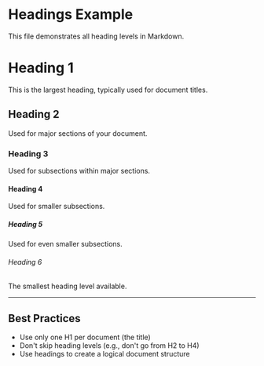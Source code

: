 # Headings Example

This file demonstrates all heading levels in Markdown.

# Heading 1
This is the largest heading, typically used for document titles.

## Heading 2
Used for major sections of your document.

### Heading 3
Used for subsections within major sections.

#### Heading 4
Used for smaller subsections.

##### Heading 5
Used for even smaller subsections.

###### Heading 6
The smallest heading level available.

---

## Best Practices

- Use only one H1 per document (the title)
- Don't skip heading levels (e.g., don't go from H2 to H4)
- Use headings to create a logical document structure
